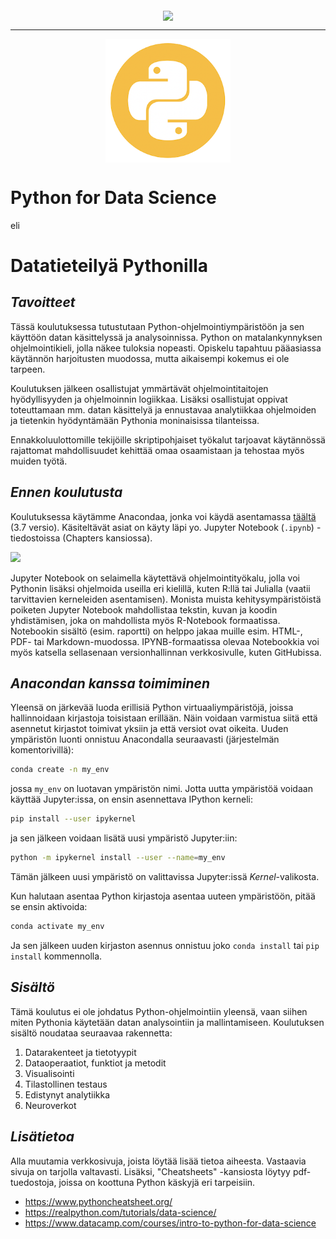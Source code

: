<p align="center">
<img src="https://www.bilot.fi/wp-content/uploads/2018/06/bilot-logo.png" align="middle"/>
</p>

<hr>

<p align="center">
<img src="py-logo.png" width="200pt" align="middle"/>
</p>

# Python for Data Science
eli
# Datatieteilyä Pythonilla

## *Tavoitteet*
<p>Tässä koulutuksessa tutustutaan Python-ohjelmointiympäristöön ja sen käyttöön datan käsittelyssä ja analysoinnissa. Python on matalankynnyksen ohjelmointikieli, jolla näkee tuloksia nopeasti. Opiskelu tapahtuu pääasiassa käytännön harjoitusten muodossa, mutta aikaisempi kokemus ei ole tarpeen.</p>

<p>Koulutuksen jälkeen osallistujat ymmärtävät ohjelmointitaitojen hyödyllisyyden ja ohjelmoinnin logiikkaa. Lisäksi osallistujat oppivat toteuttamaan mm. datan käsittelyä ja ennustavaa analytiikkaa ohjelmoiden ja tietenkin hyödyntämään Pythonia moninaisissa tilanteissa.</p>

<p>Ennakkoluulottomille tekijöille skriptipohjaiset työkalut tarjoavat käytännössä rajattomat mahdollisuudet kehittää omaa osaamistaan ja tehostaa myös muiden työtä.</p>

## *Ennen koulutusta*
<p>Koulutuksessa käytämme Anacondaa, jonka voi käydä asentamassa 
  <a href="https://www.anaconda.com/distribution/">täältä</a> (3.7 versio).
  Käsiteltävät asiat on käyty läpi yo. Jupyter Notebook (<code>.ipynb</code>) -tiedostoissa (Chapters kansiossa).
</p>

<img src="https://upload.wikimedia.org/wikipedia/commons/thumb/3/38/Jupyter_logo.svg/500px-Jupyter_logo.svg.png" width="100pt">

Jupyter Notebook on selaimella käytettävä ohjelmointityökalu, jolla voi Pythonin lisäksi ohjelmoida useilla eri kielillä, kuten R:llä tai Julialla (vaatii tarvittavien kerneleiden asentamisen). Monista muista kehitysympäristöistä poiketen Jupyter Notebook mahdollistaa tekstin, kuvan ja koodin yhdistämisen, joka on mahdollista myös R-Notebook formaatissa. Notebookin sisältö (esim. raportti) on helppo jakaa muille esim. HTML-, PDF- tai Markdown-muodossa. IPYNB-formaatissa olevaa Notebookkia voi myös katsella sellasenaan versionhallinnan verkkosivulle, kuten GitHubissa.

## *Anacondan kanssa toimiminen*
<p>Yleensä on järkevää luoda erillisiä Python virtuaaliympäristöjä, joissa hallinnoidaan kirjastoja toisistaan erillään. Näin voidaan varmistua siitä että asennetut kirjastot toimivat yksiin ja että versiot ovat oikeita. Uuden ympäristön luonti onnistuu Anacondalla seuraavasti (järjestelmän komentorivillä):</p>

```bash
conda create -n my_env
```

jossa `my_env` on luotavan ympäristön nimi. Jotta uutta ympäristöä voidaan käyttää Jupyter:issa, on ensin asennettava IPython kerneli:

```bash
pip install --user ipykernel
```

ja sen jälkeen voidaan lisätä uusi ympäristö Jupyter:iin:

```bash
python -m ipykernel install --user --name=my_env
```
Tämän jälkeen uusi ympäristö on valittavissa Jupyter:issä *Kernel*-valikosta.

Kun halutaan asentaa Python kirjastoja asentaa uuteen ympäristöön, pitää se ensin aktivoida:

```bash
conda activate my_env
```

Ja sen jälkeen uuden kirjaston asennus onnistuu joko `conda install` tai `pip install` kommennolla.


## *Sisältö*
<p>Tämä koulutus ei ole johdatus Python-ohjelmointiin yleensä, vaan siihen miten Pythonia 
  käytetään datan analysointiin ja mallintamiseen. Koulutuksen sisältö noudataa 
  seuraavaa rakennetta:</p>

1. Datarakenteet ja tietotyypit  
2. Dataoperaatiot, funktiot ja metodit  
3. Visualisointi  
4. Tilastollinen testaus  
5. Edistynyt analytiikka
6. Neuroverkot

## *Lisätietoa*
Alla muutamia verkkosivuja, joista löytää lisää tietoa aiheesta. Vastaavia sivuja on tarjolla valtavasti. Lisäksi, "Cheatsheets" -kansiosta löytyy pdf-tuedostoja, joissa on koottuna Python käskyjä eri tarpeisiin.

- https://www.pythoncheatsheet.org/  
- https://realpython.com/tutorials/data-science/  
- https://www.datacamp.com/courses/intro-to-python-for-data-science  
